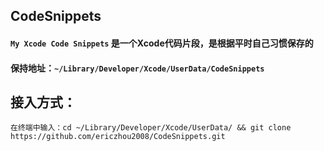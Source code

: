 ## CodeSnippets
#### `My Xcode Code Snippets` 是一个Xcode代码片段，是根据平时自己习惯保存的
#### 保持地址：`~/Library/Developer/Xcode/UserData/CodeSnippets`

## 接入方式：
`在终端中输入：cd ~/Library/Developer/Xcode/UserData/ && git clone https://github.com/ericzhou2008/CodeSnippets.git`

